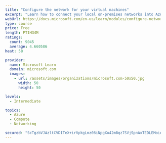 ```yaml
---
title: "Configure the network for your virtual machines"
excerpt: "Learn how to connect your local on-premises networks into Azure using virtual networks, VPN gateways, and Azure ExpressRoute."
webUrl: https://docs.microsoft.com/en-us/learn/modules/configure-network-for-azure-virtual-machines/
type: course
price: Free
length: PT1H34M
ratings:
  count: 9045
  average: 4.660586
heat: 58

provider:
  name: Microsoft Learn
  domain: microsoft.com
  images:
    - url: /assets/images/organizations/microsoft.com-50x50.jpg
      width: 50
      height: 50

levels:
  - Intermediate

topics:
  - Azure
  - Compute
  - Networking

secured: "ScTgzbVJAzltCVDITeX+irVpkgLnz06iNpgXu42m8qz7SVjSpnAxTEDLEMoiq96ICRY8Rc0+HLM+ANQBcHdxVXBnJeQatb7xbazAFTuPm/M0naBLZw5VQfpEBQ+tQht2ABm5OI6sGUJ9rhL0aANSHiEqTkVJPcoRMf/JMehQt1gP2YWLQL4f2XkOZ4/4DEVOwGprX+6JrbV8+2UbwxxXkqSB27aCVQksvsFetb0cLgSf7pov6BpaBOLC6jUCeZxljERHy3kTyCBfYnjfOxp7L/q7t7uaPw2g2mD9wp/2cq3gWhFFmhC4fDC4GboLWiHUpfxuQod37IFVKM9VsV7uGRLVyY0Kv2IXeogyqFPWUZRqaqFe8CVVlyMY6/bpzDMBHsEfanx83XM+wSO6FqLUWDPSEWIrXqzzkjr+srl9ZYE=;U8Y653Y1LBDchKJnY/YWsA=="
---
```


